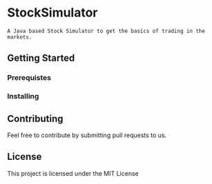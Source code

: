 # StockSimulator
```
A Java based Stock Simulator to get the basics of trading in the markets.
```

## Getting Started

### Prerequistes

### Installing

## Contributing
Feel free to contribute by submitting pull requests to us.

## License
This project is licensed under the MIT License
